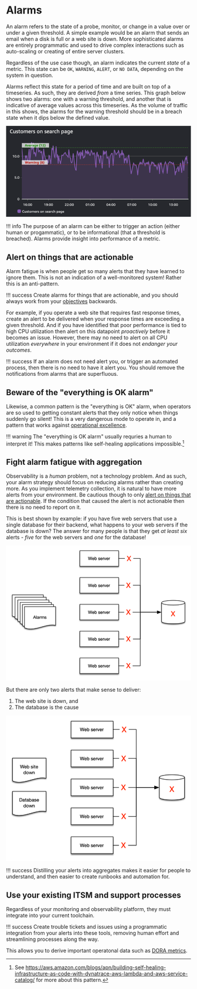 # Alarms

An alarm refers to the state of a probe, monitor, or change in a value over or under a given threshold. A simple example would be an alarm that sends an email when a disk is full or a web site is down. More sophisticated alarms are entirely programmatic and used to drive complex interactions such as auto-scaling or creating of entire server clusters. 

Regardless of the use case though, an alarm indicates the current *state* of a metric. This state can be `OK`, `WARNING`, `ALERT`, or `NO DATA`, depending on the system in question. 

Alarms reflect this state for a period of time and are built on top of a timeseries. As such, they are derived *from* a time series. This graph below shows two alarms: one with a warning threshold, and another that is indicative of average values across this timeseries. As the volume of traffic in this shows, the alarms for the warning threshold should be in a breach state when it dips below the defined value.

![Timeseries with two alarms](../images/cwalarm2.png)

!!! info
	The purpose of an alarm can be either to trigger an action (either human or progammatic), or to be informational (that a threshold is breached). Alarms provide insight into performance of a metric.

## Alert on things that are actionable

Alarm fatigue is when people get so many alerts that they have learned to ignore them. This is not an indication of a well-monitored system! Rather this is an anti-pattern.

!!! success
	Create alarms for things that are actionable, and you should always work from your [objectives](../../guides/#monitor-what-matters) backwards.

For example, if you operate a web site that requires fast response times, create an alert to be delivered when your response times are exceeding a given threshold. And if you have identified that poor performance is tied to high CPU utilization then alert on this datapoint *proactively* before it becomes an issue. However, there may no need to alert on all CPU utilization *everywhere* in your environment if it does not *endanger your outcomes*.

!!! success
	If an alarm does not need alert you, or trigger an automated process, then there is no need to have it alert you. You should remove the notifications from alarms that are superfluous. 

## Beware of the "everything is OK alarm"

Likewise, a common pattern is the "everything is OK" alarm, when operators are so used to getting constant alerts that they only notice when things suddenly go silent! This is a very dangerous mode to operate in, and a pattern that works against [operational excellence](../../faq/#what-is-operational-excellence).

!!! warning
	The "everything is OK alarm" usually requries a human to interpret it! This makes patterns like self-healing applications impossible.[^1]

## Fight alarm fatigue with aggregation

Observability is a *human* problem, not a technology problem. And as such, your alarm strategy should focus on reducing alarms rather than creating more. As you implement  telemetry collection, it is natural to have more alerts from your environment. Be cautious though to only [alert on things that are actionable](../../signals/alarms/#alert-on-things-that-are-actionable). If the condition that caused the alert is not actionable then there is no need to report on it.

This is best shown by example: if you have five web servers that use a single database for their backend, what happens to your web servers if the database is down? The answer for many people is that they get *at least six* alerts - *five* for the web servers and *one* for the database! 

![Six alarms](../images/alarm3.png)

But there are only two alerts that make sense to deliver:

1. The web site is down, and
1. The database is the cause

![Two alarms](../images/alarm4.png)

!!! success
	Distilling your alerts into aggregates makes it easier for people to understand, and then easier to create runbooks and automation for.

## Use your existing ITSM and support processes

Regardless of your monitoring and observability platform, they must integrate into your current toolchain. 

!!! success
	Create trouble tickets and issues using a programmatic integration from your alerts into these tools, removing human effort and streamlining processes along the way. 

This allows you to derive important operatonal data such as [DORA metrics](https://en.wikipedia.org/wiki/DevOps).


[^1]: See https://aws.amazon.com/blogs/apn/building-self-healing-infrastructure-as-code-with-dynatrace-aws-lambda-and-aws-service-catalog/ for more about this pattern.
